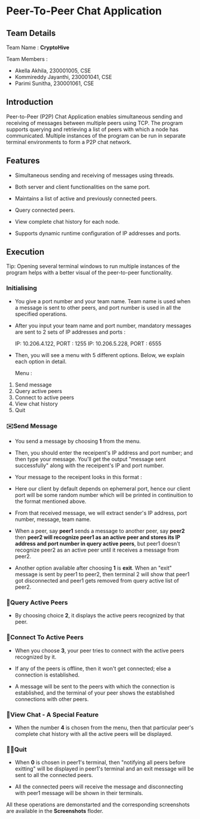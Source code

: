 # Peer-To-Peer Chat Application

## Team Details 

Team Name : **CryptoHive**

Team Members : 
- Akella Akhila, 230001005, CSE
- Kommireddy Jayanthi, 230001041, CSE
- Parimi Sunitha, 230001061, CSE

## Introduction

Peer-to-Peer (P2P) Chat Application enables simultaneous sending and receiving of messages between multiple peers using TCP. The program supports querying and retrieving a list of peers with which a node has communicated. Multiple instances of the program can be run in separate terminal environments to form a P2P chat network.

## Features

- Simultaneous sending and receiving of messages using threads.

- Both server and client functionalities on the same port.

- Maintains a list of active and previously connected peers.

- Query connected peers.

- View complete chat history for each node.

- Supports dynamic runtime configuration of IP addresses and ports.

## Execution 

Tip: Opening several terminal windows to run multiple instances of the program helps with a better visual of the peer-to-peer functionality.

### Initialising

- You give a port number and your team name. Team name is used when a message is sent to other peers, and port number is used in all the specified operations.

- After you input your team name and port number, mandatory messages are sent to 2 sets of IP addresses and ports :

     IP: 10.206.4.122, PORT : 1255
     IP: 10.206.5.228, PORT : 6555
  
- Then, you will see a menu with 5 different options. Below, we explain each option in detail.

  Menu : 
1. Send message
2. Query active peers
3. Connect to active peers
4. View chat history
0. Quit

### ✉️Send Message

- You send a message by choosing **1** from the menu.

- Then, you should enter the receipent's IP address and port number; and then type your message. You'll get the output "message sent successfully" along with the receipent's IP and port number.

- Your message to the receipent looks in this format :

  <IP ADDRESS:PORT> <team name> <your message>

- Here our client by default depends on ephemeral port, hence our client port will be some random number which will be printed in continuition to the format mentioned above.

- From that received message, we will extract sender's IP address, port number, message, team name.

- When a peer, say **peer1** sends a message to another peer, say **peer2** then **peer2 will recognize peer1 as an active peer and stores its IP address and port number in query active peers**, but peer1 doesn't recognize peer2 as an active peer until it receives a message from peer2.

- Another option available after choosing **1** is **exit**. When an "exit" message is sent by peer1 to peer2, then terminal 2 will show that peer1 got disconnected and peer1 gets removed from query active list of peer2. 

### 👤Query Active Peers

- By choosing choice **2**, it displays the active peers recognized by that peer.

### 👥Connect To Active Peers 

- When you choose **3**, your peer tries to connect with the active peers recognized by it.

- If any of the peers is offline, then it won't get connected; else a connection is established.

- A message will be sent to the peers with which the connection is established, and the terminal of your peer shows the established connections with other peers.

### 💬View Chat - A Special Feature

- When the number **4** is chosen from the menu, then that particular peer's complete chat history with all the active peers will be displayed.

### 👋🏻Quit

- When **0** is chosen in peer1's terminal, then "notifying all peers before exitting" will be displayed in peer1's terminal and an exit message will be sent to all the connected peers.

- All the connected peers will receive the message and disconnecting with peer1 message will be shown in their terminals.



All these operations are demonstarted and the corresponding screenshots are available in the **Screenshots** floder.
